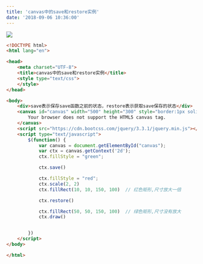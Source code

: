 ```yaml
---
title: 'canvas中的save和restore实例'
date: '2018-09-06 10:36:00'
---   
```

![](https://img-blog.csdn.net/20180906103451138?watermark/2/text/aHR0cHM6Ly9ibG9nLmNzZG4ubmV0L3h1dG9uZ2Jhbw/font/5a6L5L2T/fontsize/400/fill/I0JBQkFCMA/dissolve/70)

```html
<!DOCTYPE html>
<html lang="en">

<head>
    <meta charset="UTF-8">
    <title>canvas中的save和restore实例</title>
    <style type="text/css">
    </style>
</head>

<body>
    <div>save表示保存save函数之前的状态，restore表示获取save保存的状态</div>
    <canvas id="canvas" width="500" height="300" style="border:1px solid #d3d3d3;">
        Your browser does not support the HTML5 canvas tag.
    </canvas>
    <script src="https://cdn.bootcss.com/jquery/3.3.1/jquery.min.js"></script>
    <script type="text/javascript">
        $(function() {
            var canvas = document.getElementById("canvas");  
            var ctx = canvas.getContext('2d');
            ctx.fillStyle = "green";  

            ctx.save() 

            ctx.fillStyle = "red";            
            ctx.scale(2, 2)
            ctx.fillRect(10, 10, 150, 100)  // 红色矩形,尺寸放大一倍

            ctx.restore()

            ctx.fillRect(50, 50, 150, 100)  // 绿色矩形,尺寸没有放大
            ctx.draw()


        })
    </script>
</body>

</html>
```